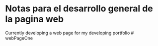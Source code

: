 # Notas para el desarrollo general de la pagina web
Currently developing a web page for my developing portfolio # webPageOne
